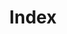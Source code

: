 ---
layout: layouts/index.njk
title: Index
description: Starter pack for site.
pagination:
  data: posts
  size: 10
permalink: "{% if pagination.pageNumber > 0 %}{{ pagination.pageNumber | plus: 1 }}{% endif %}/"
---